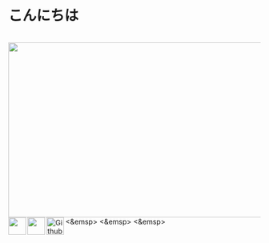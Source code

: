 <p align="center">
  <h1>こんにちは</h1>
</p>
</br>

<img src="https://media.giphy.com/media/MeDLB8TbxRERTTwV0a/giphy.gif" width="800" height="350">

<a href="https://twitter.com/CleanScripting">
  <img align="left" width="35px" src="https://cdn.jsdelivr.net/npm/simple-icons@v3/icons/twitter.svg" />
</a>
<&emsp>
<a href="https://www.linkedin.com/in/vishnu-kumar-96bb79102">
  <img align="left"  width="35px" src="https://cdn.jsdelivr.net/npm/simple-icons@v3/icons/linkedin.svg" />
</a>
<&emsp>
<a href="https://github.com/atkumarvishnu">
  <img align="left" alt="Github" width="35px" src="https://cdn.jsdelivr.net/npm/simple-icons@v3/icons/github.svg" />
</a>
<&emsp>
